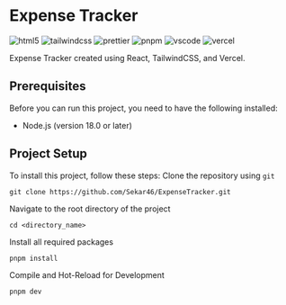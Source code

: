 # Expense Tracker

![html5](https://img.shields.io/badge/HTML5-E34F26?logo=html5&logoColor=white)
![tailwindcss](https://img.shields.io/badge/Tailwind_CSS-38B2AC?logo=tailwind-css&logoColor=white)
![prettier](https://img.shields.io/badge/Prettier-1A2C34?logo=prettier&logoColor=F7BA3E)
![pnpm](https://img.shields.io/badge/Pnpm-F69220.svg?logo=pnpm&logoColor=white)
![vscode](https://img.shields.io/badge/Visual_Studio_Code-0078D4?logo=visual%20studio%20code&logoColor=white)
![vercel](https://img.shields.io/badge/Vercel-202020.svg?logo=Vercel&logoColor=white)

Expense Tracker created using React, TailwindCSS, and Vercel.

## Prerequisites

Before you can run this project, you need to have the following installed:

- Node.js (version 18.0 or later)

## Project Setup

To install this project, follow these steps:
Clone the repository using `git`

```
git clone https://github.com/Sekar46/ExpenseTracker.git
```

Navigate to the root directory of the project

```
cd <directory_name>
```

Install all required packages

```sh
pnpm install
```

Compile and Hot-Reload for Development

```sh
pnpm dev
```